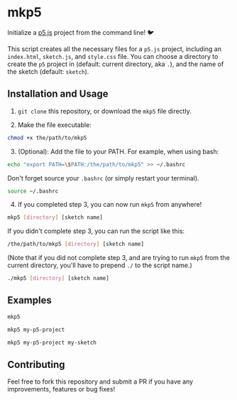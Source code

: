 # mkp5
Initialize a [p5.js](https://p5js.org/) project from the command line! 🐦

This script creates all the necessary files for a `p5.js` project, including an `index.html`, `sketch.js`, and `style.css` file. You can choose a directory to create the `p5` project in (default: current directory, aka `.`), and the name of the sketch (default: `sketch`).

## Installation and Usage

1. `git clone` this repository, or download the `mkp5` file directly.

2. Make the file executable:

```bash
chmod +x the/path/to/mkp5
```

3. (Optional): Add the file to your PATH. For example, when using bash:

```bash
echo "export PATH=\$PATH:/the/path/to/mkp5" >> ~/.bashrc
```

Don't forget source your `.bashrc` (or simply restart your terminal).

```bash
source ~/.bashrc
```

4. If you completed step 3, you can now run `mkp5` from anywhere! 
```bash
mkp5 [directory] [sketch name]
```

If you didn't complete step 3, you can run the script like this:

```bash
/the/path/to/mkp5 [directory] [sketch name]
```

(Note that if you did not complete step 3, and are trying to run `mkp5` from the current directory, you'll have to prepend `./` to the script name.)

```bash
./mkp5 [directory] [sketch name]
```

## Examples

```bash
mkp5
```

```bash
mkp5 my-p5-project
```

```bash
mkp5 my-p5-project my-sketch
```

## Contributing

Feel free to fork this repository and submit a PR if you have any improvements, features or bug fixes!
